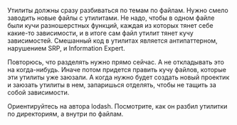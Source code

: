 Утилиты должны сразу разбиваться по темам по файлам.
Нужно смело заводить новые файлы с утилитами.
Не надо, чтобы в одном файле были кучи разношерстных функций, каждая из которых тянет себе какие-то зависимости, и в итоге сам файл утилит тянет кучу зависимостей.
Смешанный код в утилитах является антипаттерном, нарушением SRP, и Information Expert. 

Повторюсь, что разделять нужно прямо сейчас. А не откладывать это на когда-нибудь.
Иначе потом придется править кучу файлов, которые эти утилиты уже заюзали.
А когда нужно будет создать новый проектик и заюзать утилиты в нем, запаришься отделять, чтобы не тащить за собой зависимости.

Ориентируйтесь на автора lodash. Посмотрите, как он разбил утилитки по директориям, а внутри по файлам.
